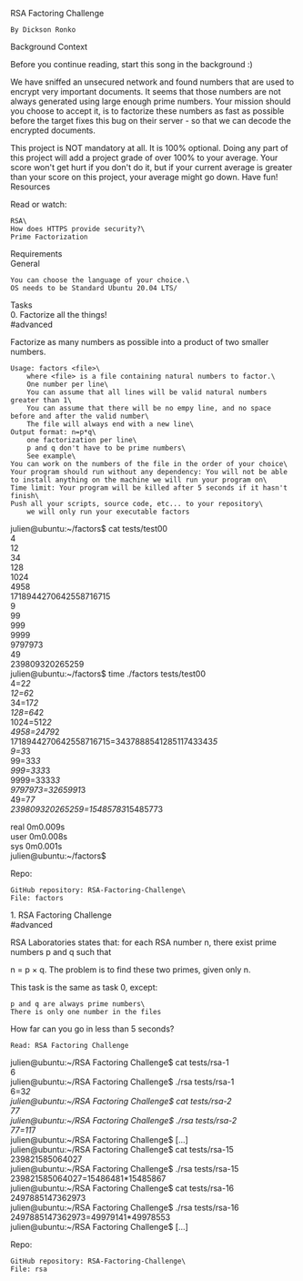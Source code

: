RSA Factoring Challenge

    By Dickson Ronko

Background Context

Before you continue reading, start this song in the background :)

We have sniffed an unsecured network and found numbers that are used to encrypt very important documents. It seems that those numbers are not always generated using large enough prime numbers. Your mission should you choose to accept it, is to factorize these numbers as fast as possible before the target fixes this bug on their server - so that we can decode the encrypted documents.

This project is NOT mandatory at all. It is 100% optional. Doing any part of this project will add a project grade of over 100% to your average. Your score won't get hurt if you don't do it, but if your current average is greater than your score on this project, your average might go down. Have fun!\
Resources

Read or watch:

    RSA\
    How does HTTPS provide security?\
    Prime Factorization

Requirements\
General

    You can choose the language of your choice.\
    OS needs to be Standard Ubuntu 20.04 LTS/

Tasks\
0\. Factorize all the things!\
#advanced

Factorize as many numbers as possible into a product of two smaller numbers.

    Usage: factors <file>\
        where <file> is a file containing natural numbers to factor.\
        One number per line\
        You can assume that all lines will be valid natural numbers greater than 1\
        You can assume that there will be no empy line, and no space before and after the valid number\
        The file will always end with a new line\
    Output format: n=p*q\
        one factorization per line\
        p and q don't have to be prime numbers\
        See example\
    You can work on the numbers of the file in the order of your choice\
    Your program should run without any dependency: You will not be able to install anything on the machine we will run your program on\
    Time limit: Your program will be killed after 5 seconds if it hasn't finish\
    Push all your scripts, source code, etc... to your repository\
        we will only run your executable factors

julien@ubuntu:~/factors$ cat tests/test00\
4\
12\
34\
128\
1024\
4958\
1718944270642558716715\
9\
99\
999\
9999\
9797973\
49\
239809320265259\
julien@ubuntu:~/factors$ time ./factors tests/test00\
4=2*2\
12=6*2\
34=17*2\
128=64*2\
1024=512*2\
4958=2479*2\
1718944270642558716715=343788854128511743343*5\
9=3*3\
99=33*3\
999=333*3\
9999=3333*3\
9797973=3265991*3\
49=7*7\
239809320265259=15485783*15485773

real    0m0.009s\
user    0m0.008s\
sys 0m0.001s\
julien@ubuntu:~/factors$

Repo:

    GitHub repository: RSA-Factoring-Challenge\
    File: factors

1\. RSA Factoring Challenge\
#advanced

RSA Laboratories states that: for each RSA number n, there exist prime numbers p and q such that

n = p × q. The problem is to find these two primes, given only n.

This task is the same as task 0, except:

    p and q are always prime numbers\
    There is only one number in the files

How far can you go in less than 5 seconds?

    Read: RSA Factoring Challenge

julien@ubuntu:~/RSA Factoring Challenge$ cat tests/rsa-1\
6\
julien@ubuntu:~/RSA Factoring Challenge$ ./rsa tests/rsa-1\
6=3*2\
julien@ubuntu:~/RSA Factoring Challenge$ cat tests/rsa-2\
77\
julien@ubuntu:~/RSA Factoring Challenge$ ./rsa tests/rsa-2\
77=11*7\
julien@ubuntu:~/RSA Factoring Challenge$ [...]\
julien@ubuntu:~/RSA Factoring Challenge$ cat tests/rsa-15\
239821585064027\
julien@ubuntu:~/RSA Factoring Challenge$ ./rsa tests/rsa-15\
239821585064027=15486481*15485867\
julien@ubuntu:~/RSA Factoring Challenge$ cat tests/rsa-16\
2497885147362973\
julien@ubuntu:~/RSA Factoring Challenge$ ./rsa tests/rsa-16\
2497885147362973=49979141*49978553\
julien@ubuntu:~/RSA Factoring Challenge$ [...]

Repo:

    GitHub repository: RSA-Factoring-Challenge\
    File: rsa
